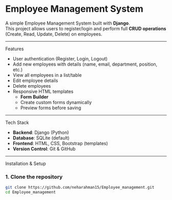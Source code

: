 # Employee Management System

A simple Employee Management System built with **Django**.  
This project allows users to register/login and perform full **CRUD operations** (Create, Read, Update, Delete) on employees.  

---

Features
- User authentication (Register, Login, Logout)
- Add new employees with details (name, email, department, position, etc.)
- View all employees in a list/table
- Edit employee details
- Delete employees
- Responsive HTML templates
  - **Form Builder**
  - Create custom forms dynamically
  - Preview forms before saving



---

 Tech Stack
- **Backend**: Django (Python)
- **Database**: SQLite (default)
- **Frontend**: HTML, CSS, Bootstrap (templates)
- **Version Control**: Git & GitHub

---

 Installation & Setup

### 1. Clone the repository
```bash
git clone https://github.com/neharahman15/Employee_management.git
cd Employee_management
